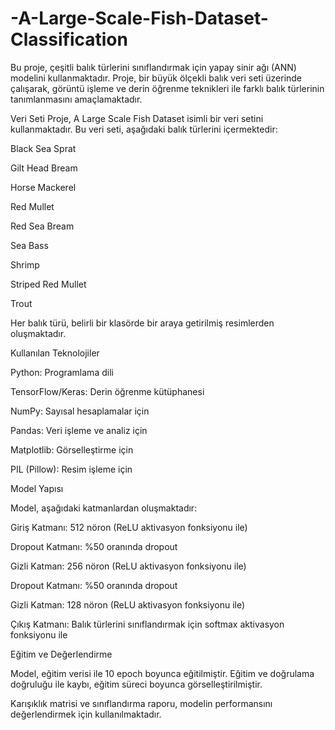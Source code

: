 # -A-Large-Scale-Fish-Dataset-Classification

Bu proje, çeşitli balık türlerini sınıflandırmak için yapay sinir ağı (ANN) modelini kullanmaktadır. Proje, bir büyük ölçekli balık veri seti üzerinde çalışarak, görüntü işleme ve derin öğrenme teknikleri ile farklı balık türlerinin tanımlanmasını amaçlamaktadır.

Veri Seti
Proje, A Large Scale Fish Dataset isimli bir veri setini kullanmaktadır. Bu veri seti, aşağıdaki balık türlerini içermektedir:

Black Sea Sprat

Gilt Head Bream

Horse Mackerel

Red Mullet

Red Sea Bream

Sea Bass

Shrimp

Striped Red Mullet

Trout

Her balık türü, belirli bir klasörde bir araya getirilmiş resimlerden oluşmaktadır.

Kullanılan Teknolojiler

Python: Programlama dili

TensorFlow/Keras: Derin öğrenme kütüphanesi

NumPy: Sayısal hesaplamalar için

Pandas: Veri işleme ve analiz için

Matplotlib: Görselleştirme için

PIL (Pillow): Resim işleme için

Model Yapısı

Model, aşağıdaki katmanlardan oluşmaktadır:

Giriş Katmanı: 512 nöron (ReLU aktivasyon fonksiyonu ile)

Dropout Katmanı: %50 oranında dropout

Gizli Katman: 256 nöron (ReLU aktivasyon fonksiyonu ile)

Dropout Katmanı: %50 oranında dropout

Gizli Katman: 128 nöron (ReLU aktivasyon fonksiyonu ile)

Çıkış Katmanı: Balık türlerini sınıflandırmak için softmax aktivasyon fonksiyonu ile

Eğitim ve Değerlendirme

Model, eğitim verisi ile 10 epoch boyunca eğitilmiştir. Eğitim ve doğrulama doğruluğu ile kaybı, eğitim süreci boyunca görselleştirilmiştir.

Karışıklık matrisi ve sınıflandırma raporu, modelin performansını değerlendirmek için kullanılmaktadır.
